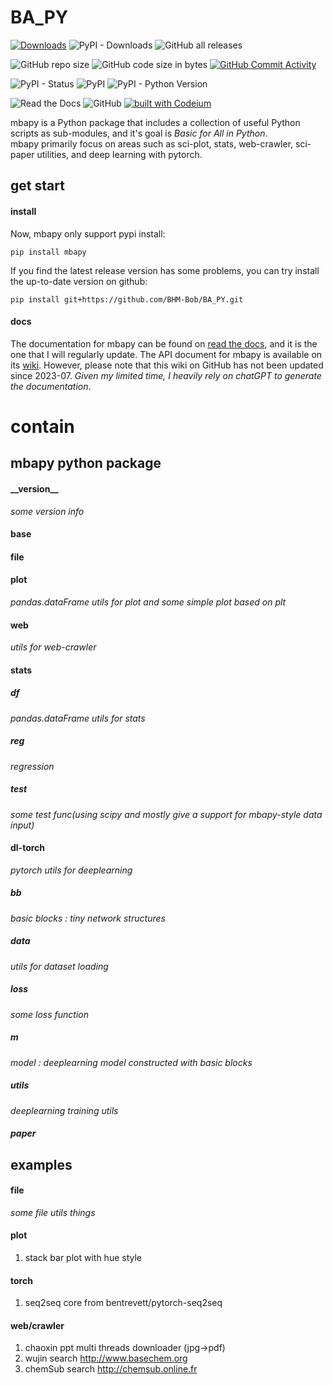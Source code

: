<!--
 * @Author: BHM-Bob 2262029386@qq.com
 * @Date: 2022-10-19 22:16:22
 * @LastEditors: BHM-Bob 2262029386@qq.com
 * @LastEditTime: 2023-10-05 19:26:42
 * @Description: 
-->
# BA_PY
[![Downloads](https://static.pepy.tech/badge/mbapy)](https://pepy.tech/project/mbapy) ![PyPI - Downloads](https://img.shields.io/pypi/dm/mbapy) ![GitHub all releases](https://img.shields.io/github/downloads/BHM-Bob/BA_PY/total?label=GitHub%20all%20releases%20downloads)

![GitHub repo size](https://img.shields.io/github/repo-size/BHM-Bob/BA_PY) ![GitHub code size in bytes](https://img.shields.io/github/languages/code-size/BHM-Bob/BA_PY) [![GitHub Commit Activity](https://img.shields.io/github/commit-activity/m/BHM-Bob/BA_PY)](https://github.com/BHM-Bob/BA_PY/pulse)

![PyPI - Status](https://img.shields.io/pypi/status/mbapy?label=PyPI%20Status) ![PyPI](https://img.shields.io/pypi/v/mbapy) ![PyPI - Python Version](https://img.shields.io/pypi/pyversions/mbapy)

![Read the Docs](https://img.shields.io/readthedocs/ba-py) ![GitHub](https://img.shields.io/github/license/BHM-Bob/BA_PY) [![built with Codeium](https://codeium.com/badges/main)](https://codeium.com)

mbapy is a Python package that includes a collection of useful Python scripts as sub-modules, and it's goal is *Basic for All in Python*.  
mbapy primarily focus on areas such as sci-plot, stats, web-crawler, sci-paper utilities, and deep learning with pytorch.  

## get start

#### install 
Now, mbapy only support pypi install:  
```
pip install mbapy
```

If you find the latest release version has some problems, you can try install the up-to-date version on github:
```
pip install git+https://github.com/BHM-Bob/BA_PY.git
```

#### docs
The documentation for mbapy can be found on [read the docs](https://ba-py.readthedocs.io/en/latest/), and it is the one that I will regularly update.
The API document for mbapy is available on its [wiki](https://github.com/BHM-Bob/BA_PY/wiki). However, please note that this wiki on GitHub has not been updated since 2023-07. 
*Given my limited time, I heavily rely on chatGPT to generate the documentation*.

# contain  
## mbapy python package  
#### \_\_version\_\_  
*some version info*
#### base  

#### file

#### plot
*pandas.dataFrame utils for plot and some simple plot based on plt*

#### web
*utils for web-crawler*

#### stats

##### df
*pandas.dataFrame utils for stats*

##### reg
*regression*

##### test
*some test func(using scipy and mostly give a support for mbapy-style data input)*

#### dl-torch
*pytorch utils for deeplearning*
##### bb
*basic blocks : tiny network structures*
##### data
*utils for dataset loading*
##### loss
*some loss function*
##### m
*model : deeplearning model constructed with basic blocks*
##### utils
*deeplearning training utils*
##### paper


## examples
#### file
*some file utils things*

#### plot
1. stack bar plot with hue style

#### torch
1. seq2seq core from bentrevett/pytorch-seq2seq

#### web/crawler
1. chaoxin ppt multi threads downloader (jpg->pdf)
2. wujin search http://www.basechem.org
3. chemSub search http://chemsub.online.fr


